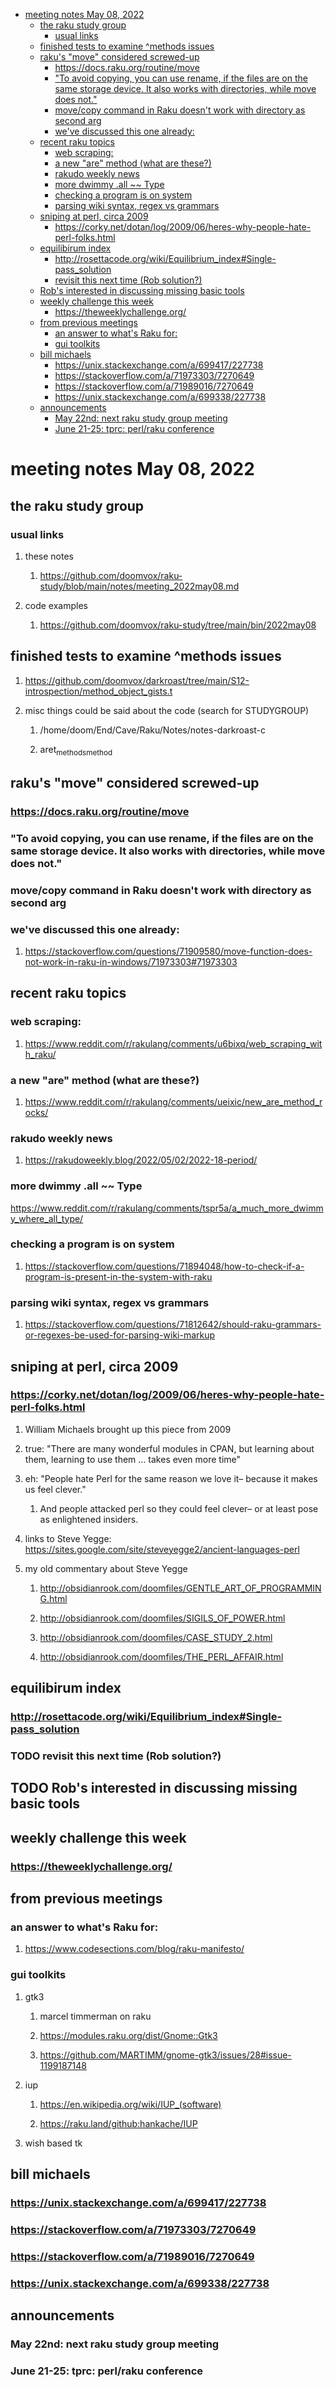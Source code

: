 - [meeting notes May 08, 2022](#orgb711ec9)
  - [the raku study group](#org4dfecba)
    - [usual links](#orge24de0e)
  - [finished tests to examine ^methods issues](#orga77c822)
  - [raku's "move" considered screwed-up](#org52695c9)
    - [<https://docs.raku.org/routine/move>](#org74b71d2)
    - ["To avoid copying, you can use rename, if the files are on the same storage device. It also works with directories, while move does not."](#org692567f)
    - [move/copy command in Raku doesn't work with directory as second arg](#org5d3df6a)
    - [we've discussed this one already:](#orgacfc1df)
  - [recent raku topics](#org04ca5fb)
    - [web scraping:](#org571eec4)
    - [a new "are" method (what are these?)](#org9a19bb0)
    - [rakudo weekly news](#org2ae8d24)
    - [more dwimmy .all ~~ Type](#org19aa8b3)
    - [checking a program is on system](#org968d52e)
    - [parsing wiki syntax, regex vs grammars](#orgee7eece)
  - [sniping at perl, circa 2009](#org8e75a03)
    - [<https://corky.net/dotan/log/2009/06/heres-why-people-hate-perl-folks.html>](#org14b0f34)
  - [equilibirum index](#orgc9db62a)
    - [<http://rosettacode.org/wiki/Equilibrium_index#Single-pass_solution>](#org6761e08)
    - [revisit this next time (Rob solution?)](#org44eedb1)
  - [Rob's interested in discussing missing basic tools](#orgee29fe7)
  - [weekly challenge this week](#orgebda37e)
    - [<https://theweeklychallenge.org/>](#org4bfb602)
  - [from previous meetings](#org1d3e725)
    - [an answer to what's Raku for:](#org5804318)
    - [gui toolkits](#org015a448)
  - [bill michaels](#org52c85e4)
    - [<https://unix.stackexchange.com/a/699417/227738>](#org4c16f7e)
    - [<https://stackoverflow.com/a/71973303/7270649>](#org2b81f0c)
    - [<https://stackoverflow.com/a/71989016/7270649>](#org790875f)
    - [<https://unix.stackexchange.com/a/699338/227738>](#org21e00c6)
  - [announcements](#orgbc5a384)
    - [May 22nd: next raku study group meeting](#org41c003a)
    - [June 21-25: tprc: perl/raku conference](#orgd5a92ad)


<a id="orgb711ec9"></a>

# meeting notes May 08, 2022


<a id="org4dfecba"></a>

## the raku study group


<a id="orge24de0e"></a>

### usual links

1.  these notes

    1.  <https://github.com/doomvox/raku-study/blob/main/notes/meeting_2022may08.md>

2.  code examples

    1.  <https://github.com/doomvox/raku-study/tree/main/bin/2022may08>


<a id="orga77c822"></a>

## finished tests to examine ^methods issues

1.  <https://github.com/doomvox/darkroast/tree/main/S12-introspection/method_object_gists.t>

2.  misc things could be said about the code (search for STUDYGROUP)

    1.  /home/doom/End/Cave/Raku/Notes/notes-darkroast-c
    
    2.  aret<sub>methods</sub><sub>method</sub>


<a id="org52695c9"></a>

## raku's "move" considered screwed-up


<a id="org74b71d2"></a>

### <https://docs.raku.org/routine/move>


<a id="org692567f"></a>

### "To avoid copying, you can use rename, if the files are on the same storage device. It also works with directories, while move does not."


<a id="org5d3df6a"></a>

### move/copy command in Raku doesn't work with directory as second arg


<a id="orgacfc1df"></a>

### we've discussed this one already:

1.  <https://stackoverflow.com/questions/71909580/move-function-does-not-work-in-raku-in-windows/71973303#71973303>


<a id="org04ca5fb"></a>

## recent raku topics


<a id="org571eec4"></a>

### web scraping:

1.  <https://www.reddit.com/r/rakulang/comments/u6bixq/web_scraping_with_raku/>


<a id="org9a19bb0"></a>

### a new "are" method (what are these?)

1.  <https://www.reddit.com/r/rakulang/comments/ueixic/new_are_method_rocks/>


<a id="org2ae8d24"></a>

### rakudo weekly news

1.  <https://rakudoweekly.blog/2022/05/02/2022-18-period/>


<a id="org19aa8b3"></a>

### more dwimmy .all ~~ Type

<https://www.reddit.com/r/rakulang/comments/tspr5a/a_much_more_dwimmy_where_all_type/>


<a id="org968d52e"></a>

### checking a program is on system

1.  <https://stackoverflow.com/questions/71894048/how-to-check-if-a-program-is-present-in-the-system-with-raku>


<a id="orgee7eece"></a>

### parsing wiki syntax, regex vs grammars

1.  <https://stackoverflow.com/questions/71812642/should-raku-grammars-or-regexes-be-used-for-parsing-wiki-markup>


<a id="org8e75a03"></a>

## sniping at perl, circa 2009


<a id="org14b0f34"></a>

### <https://corky.net/dotan/log/2009/06/heres-why-people-hate-perl-folks.html>

1.  William Michaels brought up this piece from 2009

2.  true: "There are many wonderful modules in CPAN, but learning about them, learning to use them &#x2026; takes even more time"

3.  eh: "People hate Perl for the same reason we love it&#x2013; because it makes us feel clever."

    1.  And people attacked perl so they could feel clever&#x2013; or at least pose as enlightened insiders.

4.  links to Steve Yegge: <https://sites.google.com/site/steveyegge2/ancient-languages-perl>

5.  my old commentary about Steve Yegge

    1.  <http://obsidianrook.com/doomfiles/GENTLE_ART_OF_PROGRAMMING.html>
    
    2.  <http://obsidianrook.com/doomfiles/SIGILS_OF_POWER.html>
    
    3.  <http://obsidianrook.com/doomfiles/CASE_STUDY_2.html>
    
    4.  <http://obsidianrook.com/doomfiles/THE_PERL_AFFAIR.html>


<a id="orgc9db62a"></a>

## equilibirum index


<a id="org6761e08"></a>

### <http://rosettacode.org/wiki/Equilibrium_index#Single-pass_solution>


<a id="org44eedb1"></a>

### TODO revisit this next time (Rob solution?)


<a id="orgee29fe7"></a>

## TODO Rob's interested in discussing missing basic tools


<a id="orgebda37e"></a>

## weekly challenge this week


<a id="org4bfb602"></a>

### <https://theweeklychallenge.org/>


<a id="org1d3e725"></a>

## from previous meetings


<a id="org5804318"></a>

### an answer to what's Raku for:

1.  <https://www.codesections.com/blog/raku-manifesto/>


<a id="org015a448"></a>

### gui toolkits

1.  gtk3

    1.  marcel timmerman on raku
    
    2.  <https://modules.raku.org/dist/Gnome::Gtk3>
    
    3.  <https://github.com/MARTIMM/gnome-gtk3/issues/28#issue-1199187148>

2.  iup

    1.  <https://en.wikipedia.org/wiki/IUP_(software)>
    
    2.  <https://raku.land/github:hankache/IUP>

3.  wish based tk


<a id="org52c85e4"></a>

## bill michaels


<a id="org4c16f7e"></a>

### <https://unix.stackexchange.com/a/699417/227738>


<a id="org2b81f0c"></a>

### <https://stackoverflow.com/a/71973303/7270649>


<a id="org790875f"></a>

### <https://stackoverflow.com/a/71989016/7270649>


<a id="org21e00c6"></a>

### <https://unix.stackexchange.com/a/699338/227738>


<a id="orgbc5a384"></a>

## announcements


<a id="org41c003a"></a>

### May 22nd: next raku study group meeting


<a id="orgd5a92ad"></a>

### June 21-25: tprc: perl/raku conference
